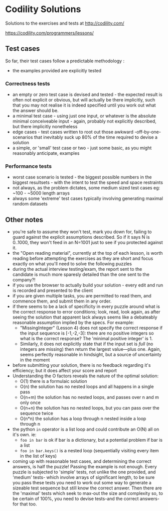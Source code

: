 # Codility Solutions

Solutions to the exercises and tests at http://codility.com/

https://codility.com/programmers/lessons/

## Test cases

So far, their test cases follow a predictable methodology :

* the examples provided are explicitly tested

### Correctness tests
* an empty or zero test case is devised and tested - the expected result is often not explicit or obvious, but will actually be there implicitly, such that you may not realise it is indeed specified until you work out what the answer should be.
* a minimal test case - using just one input, or whatever is the absolute minimal conceiveable input - again, probably not explicitly described, but there implicitly nonetheless
* edge cases - test cases written to root out those awkward -off-by-one- scenarios that inevitably suck up 80% of the time required to devise a solution
* a simple, or 'small' test case or two - just some basic, as you might reasonably anticipate, examples

### Performance tests

* worst case scenario is tested - the biggest possible numbers in the biggest resultsets - with the intent to test the speed and space restraints
* not always, as the problem dictates, some medium sized test cases eg: ~100 - ~5000 length arrays
* always some 'extreme' test cases typically involving generating maximal random datasets

## Other notes

* you're safe to assume they won't test, mark you down for, failing to guard against the explicit assumptions described. So if it says N is 0..1000, they won't feed in an N=1001 just to see if you protected against it.
* the "Open reading material", currently at the top of each lesson, is worth reading before attempting the exercises as they are short and focus exactly on what you'll need to solve the following puzzles
* during the actual interview testing/exam, the report sent to the candidate is much more sparesly detailed than the one sent to the company?!
* if you use the browser to actually build your solution - every edit and run is recorded and presented to the client
* if you are given multiple tasks, you are permitted to read them, and commence them, and submit them in any order.
* if there seems to be a lack of specificity in every puzzle around what is the correct response to error conditions; look, read, look again, as
   after seeing the solution that apparent lack always seems like a debateably reasonable assumption implied by the specs.
   For example:
    * "MissingInteger" (Lesson 4) does not specify the correct response if the input sequence is [-1,-2,-3]:
   there are no positive integers so what is the correct response? The 'minimal positive integer' is 1.
    * Similarly, it does not explicitly state that if the input set is _full_ (no integers are missing) then return 
   the largest value—plus one.  Again, seems perfectly reasonable in hindsight, but a source of uncertainty in the moment
* before submitting your solution, there is no feedback regarding it's efficiency; but it does affect your score and report
* Understanding the O factors reveals the nature of the optimal solution:
   * O(1) there is a formulaic solution 
   * O(n) the solution has no nested loops and all happens in a single pass
   * O(n+m) the solution has no nested loops, and passes over n and m only once
   * O(n+n) the solution has no nested loops, but you can pass over the sequence twice
   * O(n*n) the solution has a loop through n nested inside a loop through n
* the python `in` operator is a list loop and could contribute an O(N) all on it's own. ie:
    * `foo in bar` is ok if bar is a dictionary, but a potential problem if bar is a list
    * `foo in bar.keys()` is a nested loop (sequentially visiting every item in the list of keys)
* coming up with reasonable test cases, and determining the correct answers, is half the puzzle! Passing the example
   is not enough. Every puzzle is subjected to 'simple' tests, not unlike the one provided, and 'medium' tests-
   which involve arrays of significant length, to be sure you pass these tests you need to work out some way
   to generate a sizeable test sequence but still know the correct answer. Then there are the 'maximal' tests which
   seek to max-out the size and complexity so, to be certain of 100%, you need to devise tests-and the correct
    answers-for that too.
